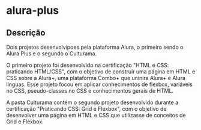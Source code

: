 # alura-plus

## Descrição

Dois projetos desenvolvipoes pela plataforma Alura, o primeiro sendo o Alura Plus e o segundo o Culturama.

O primeiro projeto foi desenvolvido na certificação "HTML e CSS: praticando HTML/CSS", com o objetivo de construir uma página em HTML e CSS sobre a Alura+, uma plataforma Combo+ que uninira Alura+ e Alura línguas. Esse projeto focou em aplicar conhecimentos de flexbox, variáveis no CSS, pseudo-classes no CSS e conhecimentos gerais de HTML.

A pasta Culturama contém o segundo projeto desenvolvido durante a certificação "Praticando CSS: Grid e Flexbox", com o objetivo de desenvolver uma página em HTML e CSS que utilizasse de conceitos de Grid e Flexbox.
